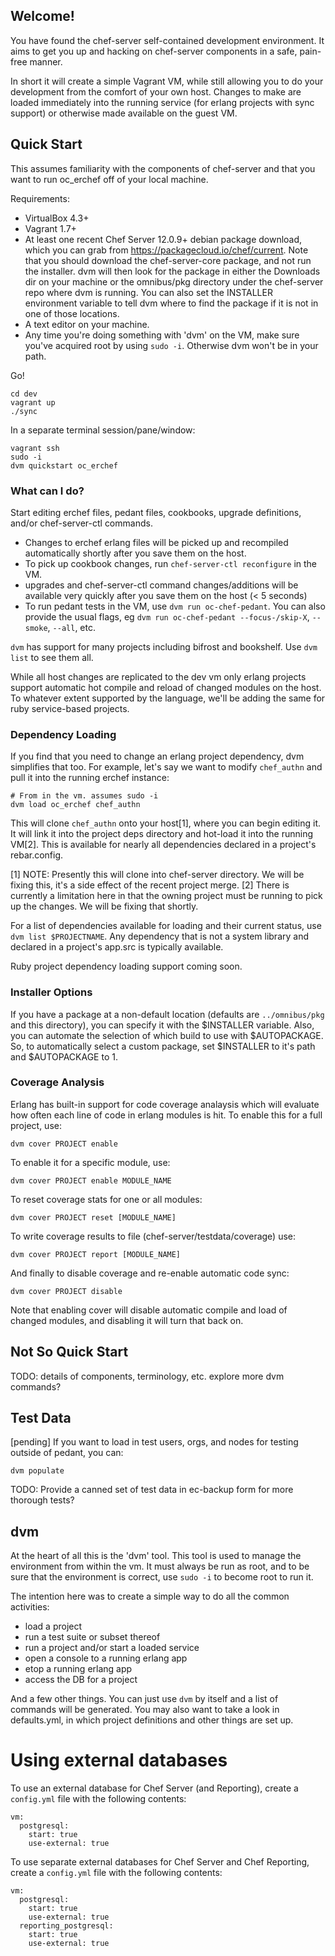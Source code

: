 ##  Welcome!

You have found the chef-server self-contained development environment.
It aims to get you up and hacking on chef-server components in a
safe, pain-free manner.

In short it will create a simple Vagrant VM, while still allowing you to do
your development from the comfort of your own host. Changes to make are
loaded immediately into the running service (for erlang projects with
sync support) or otherwise made available on the guest VM.

## Quick Start

This assumes familiarity with the components of chef-server and that you
want to run oc\_erchef off of your local machine.

Requirements:

* VirtualBox 4.3+
* Vagrant 1.7+
* At least one recent Chef Server 12.0.9+ debian package download,
  which you can grab from https://packagecloud.io/chef/current. Note
  that you should download the chef-server-core package, and not run the
  installer. dvm will then look for the package in either the Downloads dir
  on your machine or the omnibus/pkg directory under the chef-server repo
  where dvm is running. You can also set the INSTALLER environment variable
  to tell dvm where to find the package if it is not in one of those locations.
* A text editor on your machine.
* Any time you're doing something with 'dvm' on the VM, make sure
  you've acquired root by using `sudo -i`. Otherwise dvm won't be in your
  path.

Go!

    cd dev
    vagrant up
    ./sync

In a separate terminal session/pane/window:

    vagrant ssh
    sudo -i
    dvm quickstart oc_erchef

### What can I do?

Start editing erchef files, pedant files, cookbooks, upgrade definitions,
and/or chef-server-ctl commands.

* Changes to erchef erlang files will be picked up and recompiled
  automatically shortly after you save them on the host.
* To pick up cookbook changes, run `chef-server-ctl reconfigure` in the VM.
* upgrades and chef-server-ctl command changes/additions will be
  available very quickly after you save them on the host (< 5 seconds)
* To run pedant tests in the VM, use `dvm run oc-chef-pedant`.  You can also provide the
  usual flags, eg `dvm run oc-chef-pedant --focus-/skip-X`, `--smoke`, `--all`, etc.

`dvm` has support for many projects including bifrost and bookshelf.  Use `dvm list`
to see them all.

While all host changes are replicated to the dev vm only erlang projects support
automatic hot compile and reload of changed modules on the host. To whatever
extent supported by the language, we'll be adding the same for ruby service-based projects.

### Dependency Loading

If you find that you need to change an erlang project
dependency, dvm simplifies that too. For example, let's say we want to
modify `chef_authn` and pull it into the running erchef instance:

    # From in the vm. assumes sudo -i
    dvm load oc_erchef chef_authn

This will  clone `chef_authn` onto your host[1], where you can begin
editing it. It will link it into the project deps directory and hot-load
it into the running VM[2].  This is available for nearly all dependencies
declared in a project's rebar.config.

[1] NOTE: Presently this will clone into chef-server directory. We will be
 fixing this, it's a side effect of the recent project merge.
[2] There is currently a limitation here in that the owning project must
be running to pick up the changes. We will be fixing that shortly.

For a list of dependencies available for loading and their current
status, use `dvm list $PROJECTNAME`.  Any dependency that is not a
system library and declared in a project's app.src is typically
available.

Ruby project dependency loading support coming soon.

### Installer Options

If you have a package at a non-default location (defaults are `../omnibus/pkg` and this directory),
you can specify it with the $INSTALLER variable. Also, you can automate the selection of which build
to use with $AUTOPACKAGE. So, to automatically select a custom package, set $INSTALLER to it's path
and $AUTOPACKAGE to 1.

### Coverage Analysis

Erlang has built-in support for code coverage analaysis which will
evaluate how often each line of code in erlang modules is hit.  To enable this
for a full project, use:

    dvm cover PROJECT enable

To enable it for a specific module, use:

    dvm cover PROJECT enable MODULE_NAME

To reset coverage stats for one or all modules:

    dvm cover PROJECT reset [MODULE_NAME]

To write coverage results to file (chef-server/testdata/coverage) use:

    dvm cover PROJECT report [MODULE_NAME]

And finally to disable coverage and re-enable automatic code sync:

    dvm cover PROJECT disable

Note that enabling cover will disable automatic compile and load of changed
modules, and disabling it will turn that back on.

## Not So Quick Start

TODO: details of components, terminology, etc. explore more dvm
commands?

## Test Data

[pending] If you want to load in test users, orgs, and nodes for testing outside
of pedant, you can:

`dvm populate`

TODO: Provide a canned set of test data in ec-backup form for more thorough tests?
##  dvm

At the heart of all this is the 'dvm' tool.  This tool
is used to manage the environment from within
the vm.  It must always be run as root, and to be sure that the
environment is correct, use `sudo -i` to become root to run it.

The intention here was to create a simple way to do all the
common activities:

* load a project
* run a test suite or subset thereof
* run a project and/or start a loaded service
* open a console to a running erlang app
* etop a running erlang app
* access the DB for a project

And a few other things.  You can just use `dvm` by itself and a list of
commands will be generated. You may also want to take a look in
defaults.yml, in which project definitions and other things are set up.

# Using external databases

To use an external database for Chef Server (and Reporting), create a `config.yml` file with the following contents:

```
vm:
  postgresql:
    start: true
    use-external: true
```

To use separate external databases for Chef Server and Chef Reporting, create a `config.yml` file with the following contents:

```
vm:
  postgresql:
    start: true
    use-external: true
  reporting_postgresql:
    start: true
    use-external: true
```
